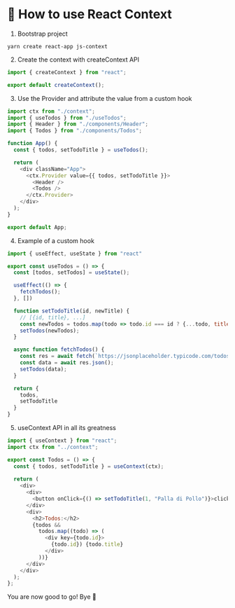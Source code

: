 # 🤔 How to use React Context

1) Bootstrap project

```
yarn create react-app js-context
```

2) Create the context with createContext API

```javascript
import { createContext } from "react";

export default createContext();
```

3) Use the Provider and attribute the value from a custom hook

```javascript
import ctx from "./context";
import { useTodos } from "./useTodos";
import { Header } from "./components/Header";
import { Todos } from "./components/Todos";

function App() {
  const { todos, setTodoTitle } = useTodos();

  return (
    <div className="App">
      <ctx.Provider value={{ todos, setTodoTitle }}>
        <Header />
        <Todos />
      </ctx.Provider>
    </div>
  );
}

export default App;
```

4) Example of a custom hook

```javascript
import { useEffect, useState } from "react"

export const useTodos = () => {
  const [todos, setTodos] = useState();

  useEffect(() => {
    fetchTodos();
  }, [])

  function setTodoTitle(id, newTitle) {
    // [{id, title}, ...] 
    const newTodos = todos.map(todo => todo.id === id ? {...todo, title: newTitle } : todo);
    setTodos(newTodos);
  }

  async function fetchTodos() {
    const res = await fetch(`https://jsonplaceholder.typicode.com/todos`)
    const data = await res.json();
    setTodos(data);
  }

  return {
    todos,
    setTodoTitle
  }
}
```

5) useContext API in all its greatness

```javascript
import { useContext } from "react";
import ctx from "../context";

export const Todos = () => {
  const { todos, setTodoTitle } = useContext(ctx);
  
  return (
    <div>
      <div>
        <button onClick={() => setTodoTitle(1, "Palla di Pollo")}>click</button>
      </div>
      <div>
        <h2>Todos:</h2>
        {todos &&
          todos.map((todo) => (
            <div key={todo.id}>
              {todo.id}) {todo.title}
            </div>
          ))}
      </div>
    </div>
  );
};
```

You are now good to go! Bye 👋